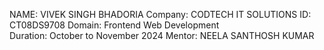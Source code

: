 NAME: VIVEK SINGH BHADORIA
Company: CODTECH IT SOLUTIONS
ID: CT08DS9708
Domain: Frontend Web Development                                
Duration: October to November 2024
Mentor: NEELA SANTHOSH KUMAR
